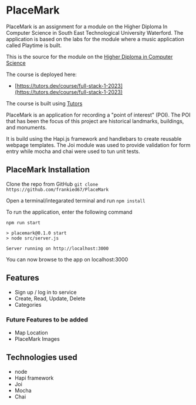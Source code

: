 # PlaceMark

PlaceMark is an assignment for a module on the Higher Diploma In Computer Science
in South East Technological University Waterford. The application is based on the
labs for the module where a music application called Playtime is built.

This is the source for the module on the [Higher Diploma in Computer Science](https://tutors.dev/course/wit-hdip-comp-sci-2023)

The course is deployed here:

- [https://tutors.dev/course/full-stack-1-2023](https://tutors.dev/course/full-stack-1-2023)

The course is built using [Tutors](https://tutors.dev/)

PlaceMark is an application for recording a "point of interest" (POI).
The POI that has been the focus of this project are historical landmarks, buildings,
and monuments.

It is build using the Hapi.js framework and handlebars to create reusable webpage templates.
The Joi module was used to provide validation for form entry while mocha and chai were
used to tun unit tests.

## PlaceMark Installation

Clone the repo from GitHub `git clone https://github.com/frankied67/PlaceMark `

Open a terminal/integarated terminal and run `npm install`

To run the application, enter the following command

```
npm run start

> placemark@0.1.0 start
> node src/server.js

Server running on http://localhost:3000
```

You can now browse to the app on localhost:3000

## Features

- Sign up / log in to service
- Create, Read, Update, Delete
- Categories

### Future Features to be added

- Map Location
- PlaceMark Images

## Technologies used

- node
- Hapi framework
- Joi
- Mocha
- Chai
